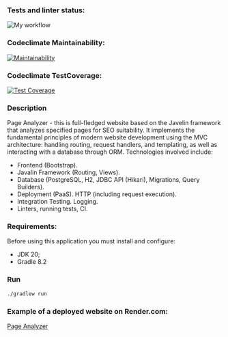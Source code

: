 ### Tests and linter status:
![My workflow](https://github.com/a88217/java-project-72/actions/workflows/myWorkflow.yml/badge.svg)

### Codeclimate Maintainability:
[![Maintainability](https://api.codeclimate.com/v1/badges/75932efa13a57b81ea70/maintainability)](https://codeclimate.com/github/a88217/java-project-72/maintainability)

### Codeclimate TestCoverage:
[![Test Coverage](https://api.codeclimate.com/v1/badges/75932efa13a57b81ea70/test_coverage)](https://codeclimate.com/github/a88217/java-project-72/test_coverage)


### Description
Page Analyzer - this is full-fledged website based on the Javelin framework that analyzes specified pages for SEO suitability. It implements the fundamental principles of modern website development using the MVC architecture: handling routing, request handlers, and templating, as well as interacting with a database through ORM.
Technologies involved include:
- Frontend (Bootstrap).
- Javalin Framework (Routing, Views).
- Database (PostgreSQL, H2, JDBC API (Hikari), Migrations, Query Builders).
- Deployment (PaaS). HTTP (including request execution).
- Integration Testing. Logging.
- Linters, running tests, CI.


### Requirements:
Before using this application you must install and configure:
- JDK 20;
- Gradle 8.2


### Run
```bash
./gradlew run
```

### Example of a deployed website on Render.com:
<a href="https://page-analyzer-rs5k.onrender.com">Page Analyzer</a>


